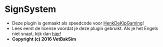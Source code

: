 # SignSystem

- Deze plugin is gemaakt als speedcode voor [HenkDeKipGaming](https://www.youtube.com/user/HenkDeKipGaming)!
- Lees eerst de license voordat je deze plugin gebruikt. Als je het Engels niet snapt, kijk dan [hier](https://nl.wikipedia.org/wiki/MIT-licentie)!
- **Copyright (c) 2016 VetBakSim**

